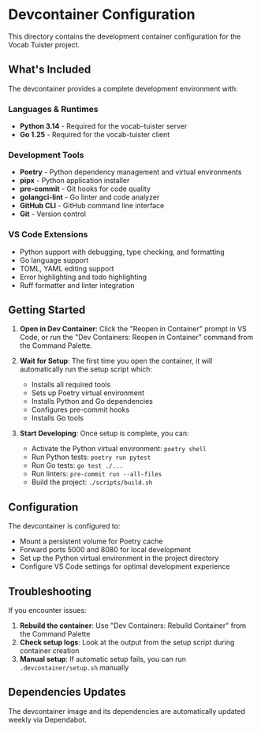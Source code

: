 # Devcontainer Configuration

This directory contains the development container configuration for the Vocab Tuister project.

## What's Included

The devcontainer provides a complete development environment with:

### Languages & Runtimes

- **Python 3.14** - Required for the vocab-tuister server
- **Go 1.25** - Required for the vocab-tuister client

### Development Tools

- **Poetry** - Python dependency management and virtual environments
- **pipx** - Python application installer
- **pre-commit** - Git hooks for code quality
- **golangci-lint** - Go linter and code analyzer
- **GitHub CLI** - GitHub command line interface
- **Git** - Version control

### VS Code Extensions

- Python support with debugging, type checking, and formatting
- Go language support
- TOML, YAML editing support
- Error highlighting and todo highlighting
- Ruff formatter and linter integration

## Getting Started

1. **Open in Dev Container**: Click the "Reopen in Container" prompt in VS Code, or run the "Dev Containers: Reopen in Container" command from the Command Palette.

1. **Wait for Setup**: The first time you open the container, it will automatically run the setup script which:

   - Installs all required tools
   - Sets up Poetry virtual environment
   - Installs Python and Go dependencies
   - Configures pre-commit hooks
   - Installs Go tools

1. **Start Developing**: Once setup is complete, you can:

   - Activate the Python virtual environment: `poetry shell`
   - Run Python tests: `poetry run pytest`
   - Run Go tests: `go test ./...`
   - Run linters: `pre-commit run --all-files`
   - Build the project: `./scripts/build.sh`

## Configuration

The devcontainer is configured to:

- Mount a persistent volume for Poetry cache
- Forward ports 5000 and 8080 for local development
- Set up the Python virtual environment in the project directory
- Configure VS Code settings for optimal development experience

## Troubleshooting

If you encounter issues:

1. **Rebuild the container**: Use "Dev Containers: Rebuild Container" from the Command Palette
1. **Check setup logs**: Look at the output from the setup script during container creation
1. **Manual setup**: If automatic setup fails, you can run `.devcontainer/setup.sh` manually

## Dependencies Updates

The devcontainer image and its dependencies are automatically updated weekly via Dependabot.
